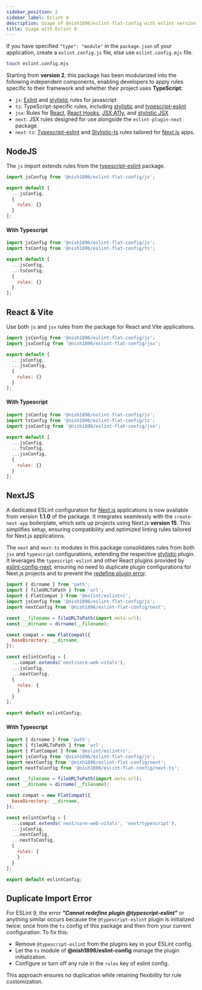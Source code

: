 ```yaml
---
sidebar_position: 2
sidebar_label: Eslint 9
description: Usage of @nish1896/eslint-flat-config with eslint version 9 for node, react and next.js applications.
title: Usage with Eslint 9
---
```


If you have specified `"type": "module"` in the `package.json` of your application, create a `eslint.config.js` file, else use `eslint.config.mjs` file. 

```bash
touch eslint.config.mjs
```

Starting from **version 2**, this package has been modularized into the following independent components, enabling developers to apply rules specific to their framework and whether their project uses **TypeScript**:

- `js`: [Eslint](https://eslint.org/docs/latest/rules/) and [stylistic](https://eslint.style/packages/js) rules for javascript
- `ts`: TypeScript-specific rules, including [stylistic](https://eslint.style/packages/ts) and [typescript-eslint](https://typescript-eslint.io/rules/)
- `jsx`: Rules for [React](https://github.com/jsx-eslint/eslint-plugin-react/tree/master/docs/rules), [React Hooks](https://www.npmjs.com/package/eslint-plugin-react-hooks), [JSX A11y](https://github.com/jsx-eslint/eslint-plugin-jsx-a11y/tree/main?tab=readme-ov-file#supported-rules), and [stylistic JSX](https://eslint.style/packages/jsx)
- `next`:  JSX rules designed for use alongside the `eslint-plugin-next` package 
- `next-ts`: [Typescript-eslint](https://typescript-eslint.io/rules/) and [Stylistic-ts](https://eslint.style/packages/ts) rules tailored for [Next.js](https://nextjs.org/) apps.

## NodeJS

The `js` import extends rules from the [typescript-eslint](https://www.npmjs.com/package/typescript-eslint) package. 

```js
import jsConfig from '@nish1896/eslint-flat-config/js';

export default [
  ...jsConfig,
  {
    rules: {}
  }
];
```

<h4>With Typescript</h4>

```js
import jsConfig from '@nish1896/eslint-flat-config/js';
import tsConfig from '@nish1896/eslint-flat-config/ts';

export default [
  ...jsConfig,
  ...tsConfig,
  {
    rules: {}
  }
];
```

## React & Vite

Use both `js` and `jsx` rules from the package for React and Vite applications.

```js
import jsConfig from '@nish1896/eslint-flat-config/js';
import jsxConfig from '@nish1896/eslint-flat-config/jsx';

export default [
  ...jsConfig,
  ...jsxConfig,
  {
    rules: {}
  }
];
```

<h4>With Typescript</h4>

```js
import jsConfig from '@nish1896/eslint-flat-config/js';
import tsConfig from '@nish1896/eslint-flat-config/ts';
import jsxConfig from '@nish1896/eslint-flat-config/jsx';

export default [
  ...jsConfig,
  ...tsConfig,
  ...jsxConfig,
  {
    rules: {}
  }
];
```

## NextJS

A dedicated ESLint configuration for [Next.js](https://nextjs.org/) applications is now available from version **1.1.0** of the package. It integrates seamlessly with the `create-next-app` boilerplate, which sets up projects using Next.js **version 15**. This simplifies setup, ensuring compatibility and optimized linting rules tailored for Next.js applications.

The `next` and `next-ts` modules in this package consolidates rules from both `jsx` and `typescript` configurations, extending the respective [stylistic](https://eslint.style/packages/default) plugin. It leverages the `typescript-eslint` and other React plugins provided by [eslint-config-next](https://www.npmjs.com/package/eslint-config-next), ensuring no need to duplicate plugin configurations for Next.js projects and to prevent the [redefine plugin error](#duplicate-import-error).

```js
import { dirname } from 'path';
import { fileURLToPath } from 'url';
import { FlatCompat } from '@eslint/eslintrc';
import jsConfig from '@nish1896/eslint-flat-config/js';
import nextConfig from '@nish1896/eslint-flat-config/next';

const __filename = fileURLToPath(import.meta.url);
const __dirname = dirname(__filename);

const compat = new FlatCompat({
  baseDirectory: __dirname,
});

const eslintConfig = [
  ...compat.extends('next/core-web-vitals'),
  ...jsConfig,
  ...nextConfig,
  {
    rules: {
    }
  }
];

export default eslintConfig;
```

<h4>With Typescript</h4>

```js
import { dirname } from 'path';
import { fileURLToPath } from 'url';
import { FlatCompat } from '@eslint/eslintrc';
import jsConfig from '@nish1896/eslint-flat-config/js';
import nextConfig from '@nish1896/eslint-flat-config/next';
import nextTsConfig from '@nish1896/eslint-flat-config/next-ts';

const __filename = fileURLToPath(import.meta.url);
const __dirname = dirname(__filename);

const compat = new FlatCompat({
  baseDirectory: __dirname,
});

const eslintConfig = [
  ...compat.extends('next/core-web-vitals', 'next/typescript'),
  ...jsConfig,
  ...nextConfig,
  ...nextTsConfig,
  {
    rules: {
    }
  }
];

export default eslintConfig;
```

## Duplicate Import Error

For ESLint 9, the error _**"Cannot redefine plugin @typescript-eslint"**_ or anything similar occurs because the `@typescript-eslint` plugin is initialized twice: once from the `ts` config of this package and then from your current configuration. To fix this:

- Remove `@typescript-eslint` from the plugins key in your ESLint config.
- Let the `ts` module of **@nish1896/eslint-config** manage the plugin initialization.
- Configure or turn off any rule in the `rules` key of eslint config.

This approach ensures no duplication while retaining flexibility for rule customization.
